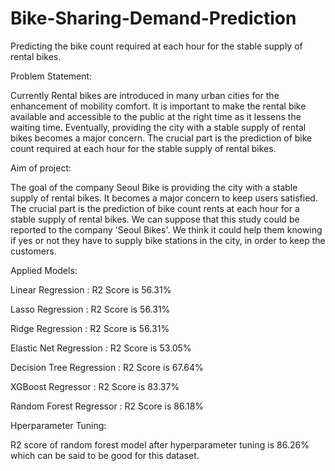 # Bike-Sharing-Demand-Prediction

Predicting the bike count required at each hour for the stable supply of rental bikes.

Problem Statement:

Currently Rental bikes are introduced in many urban cities for the enhancement of mobility comfort. It is important to make the rental bike available and accessible to the public at the right time as it lessens the waiting time. Eventually, providing the city with a stable supply of rental bikes becomes a major concern. The crucial part is the prediction of bike count required at each hour for the stable supply of rental bikes.

Aim of project:

The goal of the company Seoul Bike is providing the city with a stable supply of rental bikes. It becomes a major concern to keep users satisfied. The crucial part is the prediction of bike count rents at each hour for a stable supply of rental bikes. We can suppose that this study could be reported to the company 'Seoul Bikes'. We think it could help them knowing if yes or not they have to supply bike stations in the city, in order to keep the customers.

Applied Models:

Linear Regression : R2 Score is 56.31%

Lasso Regression : R2 Score is 56.31%

Ridge Regression : R2 Score is 56.31%

Elastic Net Regression : R2 Score is 53.05%

Decision Tree Regression : R2 Score is 67.64%

XGBoost Regressor : R2 Score is 83.37%

Random Forest Regressor : R2 Score is 86.18%

Hperparameter Tuning:

R2 score of random forest model after hyperparameter tuning is 86.26% which can be said to be good for this dataset.
